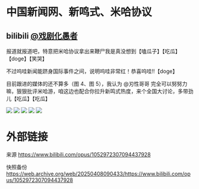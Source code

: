 # 中国新闻网、新鸣式、米哈协议

## bilibili [@戏剧化愚者](https://space.bilibili.com/19976514)

报道就报道吧，特意把米哈协议拿出来鞭尸我是真没想到【嗑瓜子】【吃瓜】【doge】【笑哭】

不过呜哇新闻能跻身国际事件之间，说明呜哇非常红！恭喜呜哇!!【doge】

目前跟进的媒体的还不算多（图 4、图 5），我认为 @刃性哥哥 完全可以努努力嘛，狠狠批评米哈游，咱这边也配合你拉升新鸣式热度，来个全国大讨论，多带劲儿【吃瓜】【吃瓜】

![](https://raw.githubusercontent.com/KugouGames/iming-blog/refs/heads/main/evil-of-kurogames/images/1052972307094437928/1.jpg)
![](https://raw.githubusercontent.com/KugouGames/iming-blog/refs/heads/main/evil-of-kurogames/images/1052972307094437928/2.jpg)
![](https://raw.githubusercontent.com/KugouGames/iming-blog/refs/heads/main/evil-of-kurogames/images/1052972307094437928/3.png)
![](https://raw.githubusercontent.com/KugouGames/iming-blog/refs/heads/main/evil-of-kurogames/images/1052972307094437928/4.png)
![](https://raw.githubusercontent.com/KugouGames/iming-blog/refs/heads/main/evil-of-kurogames/images/1052972307094437928/5.png)

# 外部链接

来源 https://www.bilibili.com/opus/1052972307094437928

快照备份 https://web.archive.org/web/20250408090433/https://www.bilibili.com/opus/1052972307094437928

